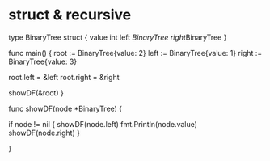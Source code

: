 # struct & recursive

type BinaryTree struct {
value int
left *BinaryTree
right*BinaryTree
}

func main() {
root := BinaryTree{value: 2}
left := BinaryTree{value: 1}
right := BinaryTree{value: 3}

root.left = &left
root.right = &right

showDF(&root)
}

func showDF(node \*BinaryTree) {

if node != nil {
showDF(node.left)
fmt.Println(node.value)
showDF(node.right)
}

}
